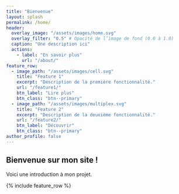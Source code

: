 ```yaml
---
title: "Bienvenue"
layout: splash
permalink: /home/
header:
  overlay_image: "/assets/images/home.svg"
  overlay_filter: "0.5" # Opacité de l’image de fond (0.0 à 1.0)
  caption: "Une description ici"
  actions:
    - label: "En savoir plus"
      url: "/about/"
feature_row:
  - image_path: "/assets/images/cell.svg"
    title: "Feature 1"
    excerpt: "Description de la première fonctionnalité."
    url: "/feature1/"
    btn_label: "Lire plus"
    btn_class: "btn--primary"
  - image_path: "/assets/images/multiplex.svg"
    title: "Feature 2"
    excerpt: "Description de la deuxième fonctionnalité."
    url: "/feature2/"
    btn_label: "Découvrir"
    btn_class: "btn--primary"
author_profile: false
---
```


## Bienvenue sur mon site !
Voici une introduction à mon projet.

{% include feature_row %}